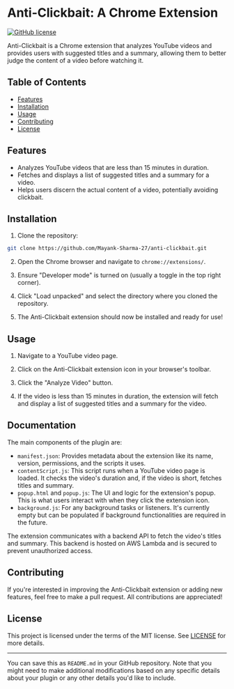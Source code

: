 
# Anti-Clickbait: A Chrome Extension

[![GitHub license](https://img.shields.io/github/license/Mayank-Sharma-27/anti-clickbait)](https://github.com/Mayank-Sharma-27/anti-clickbait/blob/main/LICENSE)

Anti-Clickbait is a Chrome extension that analyzes YouTube videos and provides users with suggested titles and a summary, allowing them to better judge the content of a video before watching it.

## Table of Contents

- [Features](#features)
- [Installation](#installation)
- [Usage](#usage)
- [Contributing](#contributing)
- [License](#license)

## Features

- Analyzes YouTube videos that are less than 15 minutes in duration.
- Fetches and displays a list of suggested titles and a summary for a video.
- Helps users discern the actual content of a video, potentially avoiding clickbait.

## Installation

1. Clone the repository:

```bash
git clone https://github.com/Mayank-Sharma-27/anti-clickbait.git
```

2. Open the Chrome browser and navigate to `chrome://extensions/`.

3. Ensure "Developer mode" is turned on (usually a toggle in the top right corner).

4. Click "Load unpacked" and select the directory where you cloned the repository.

5. The Anti-Clickbait extension should now be installed and ready for use!

## Usage

1. Navigate to a YouTube video page.

2. Click on the Anti-Clickbait extension icon in your browser's toolbar.

3. Click the "Analyze Video" button.

4. If the video is less than 15 minutes in duration, the extension will fetch and display a list of suggested titles and a summary for the video.

## Documentation

The main components of the plugin are:

- `manifest.json`: Provides metadata about the extension like its name, version, permissions, and the scripts it uses.
- `contentScript.js`: This script runs when a YouTube video page is loaded. It checks the video's duration and, if the video is short, fetches titles and summary.
- `popup.html` and `popup.js`: The UI and logic for the extension's popup. This is what users interact with when they click the extension icon.
- `background.js`: For any background tasks or listeners. It's currently empty but can be populated if background functionalities are required in the future.

The extension communicates with a backend API to fetch the video's titles and summary. This backend is hosted on AWS Lambda and is secured to prevent unauthorized access.

## Contributing

If you're interested in improving the Anti-Clickbait extension or adding new features, feel free to make a pull request. All contributions are appreciated!

## License

This project is licensed under the terms of the MIT license. See [LICENSE](https://github.com/Mayank-Sharma-27/anti-clickbait/blob/main/LICENSE) for more details.

---

You can save this as `README.md` in your GitHub repository. Note that you might need to make additional modifications based on any specific details about your plugin or any other details you'd like to include.
